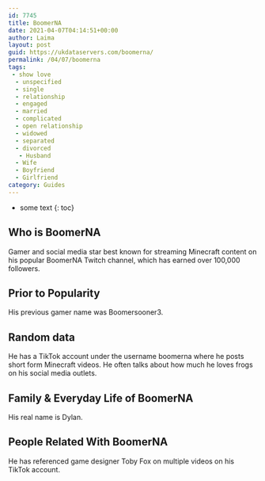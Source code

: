 ```yaml
---
id: 7745
title: BoomerNA
date: 2021-04-07T04:14:51+00:00
author: Laima
layout: post
guid: https://ukdataservers.com/boomerna/
permalink: /04/07/boomerna
tags:
 - show love
  - unspecified
  - single
  - relationship
  - engaged
  - married
  - complicated
  - open relationship
  - widowed
  - separated
  - divorced
   - Husband
  - Wife
  - Boyfriend
  - Girlfriend
category: Guides
---
```


* some text
{: toc}


## Who is BoomerNA
                  
                  
                  
Gamer and social media star best known for streaming Minecraft content on his popular BoomerNA Twitch channel, which has earned over 100,000 followers. 
                  
              
            
              
            
                
                
                
## Prior to Popularity
                  
                  
                  
His previous gamer name was Boomersooner3. 
                  
              
            
              
            
                
                
                
## Random data
                  
                  
                  
He has a TikTok account under the username boomerna where he posts short form Minecraft videos. He often talks about how much he loves frogs on his social media outlets. 
                  
              
            
              
            
                
                
                
## Family & Everyday Life of BoomerNA
                  
                  
                  
His real name is Dylan. 
                  
              
            
              
            
                
                
                
## People Related With BoomerNA
                  
                  
                  
He has referenced game designer Toby Fox on multiple videos on his TikTok account. 
                  
              
            
              
            
                
              
            
              
              
            
            
              
            
          
          
          